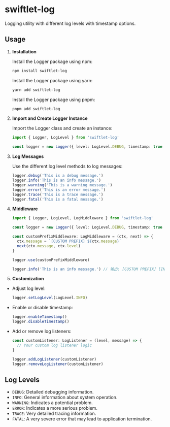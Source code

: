 # swiftlet-log

Logging utility with different log levels with timestamp options.

## Usage

1. **Installation**

   Install the Logger package using npm:

   ```bash
   npm install swiftlet-log
   ```

   Install the Logger package using yarn:

   ```bash
   yarn add swiftlet-log
   ```

   Install the Logger package using pnpm:

   ```bash
   pnpm add swiftlet-log
   ```

2. **Import and Create Logger Instance**

   Import the Logger class and create an instance:

   ```typescript
   import { Logger, LogLevel } from 'swiftlet-log'

   const logger = new Logger({ level: LogLevel.DEBUG, timestamp: true })
   ```

3. **Log Messages**

   Use the different log level methods to log messages:

   ```typescript
   logger.debug('This is a debug message.')
   logger.info('This is an info message.')
   logger.warning('This is a warning message.')
   logger.error('This is an error message.')
   logger.trace('This is a trace message.')
   logger.fatal('This is a fatal message.')
   ```

4. **Middleware**

   ```typescript
   import { Logger, LogLevel, LogMiddleware } from 'swiftlet-log'

   const logger = new Logger({ level: LogLevel.DEBUG, timestamp: true })

   const customPrefixMiddleware: LogMiddleware = (ctx, next) => {
     ctx.message = `[CUSTOM PREFIX] ${ctx.message}`
     next(ctx.message, ctx.level)
   }

   logger.use(customPrefixMiddleware)

   logger.info('This is an info message.') // 输出: [CUSTOM PREFIX] [INFO]: This is an info message.
   ```

5. **Customization**

- Adjust log level:

  ```typescript
  logger.setLogLevel(LogLevel.INFO)
  ```

- Enable or disable timestamp:

  ```typescript
  logger.enableTimestamp()
  logger.disableTimestamp()
  ```

- Add or remove log listeners:

  ```typescript
  const customListener: LogListener = (level, message) => {
    // Your custom log listener logic
  }

  logger.addLogListener(customListener)
  logger.removeLogListener(customListener)
  ```

## Log Levels

- `DEBUG`: Detailed debugging information.
- `INFO`: General information about system operation.
- `WARNING`: Indicates a potential problem.
- `ERROR`: Indicates a more serious problem.
- `TRACE`: Very detailed tracing information.
- `FATAL`: A very severe error that may lead to application termination.
